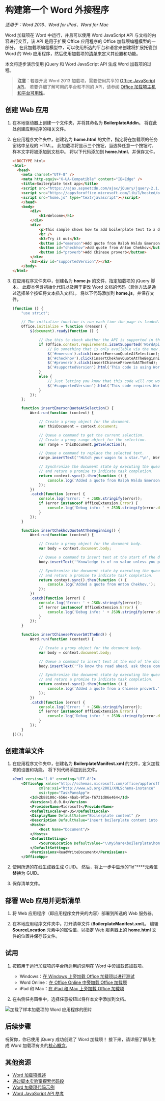 # <a name="build-your-first-word-add-in"></a>构建第一个 Word 外接程序

_适用于：Word 2016、Word for iPad、Word for Mac_

Word 加载项在 Word 中运行，并且可以使用 Word JavaScript API 与文档的内容进行交互，该 API 是用于扩展 Office 应用程序的 Office 加载项编程模型的一部分。 在此加载项编程模型中，可以使用所选的平台和语言来创建将扩展托管到 Word 的 Web 应用程序，然后使用加载项的[清单](../../docs/overview/add-in-manifests.md)来定义其设置和功能。

本文将逐步演示使用 jQuery 和 Word JavaScript API 生成 Word 加载项的过程。 

> **注意**：若要开发 Word 2013 加载项，需要使用共享的 [Office JavaScript API]( https://dev.office.com/docs/add-ins/word/word-add-ins-programming-overview#javascript-apis-for-word)。 若要详细了解可用的平台和不同的 API，请参阅 [Office 加载项主机和平台可用性](https://dev.office.com/add-in-availability)。 

## <a name="create-the-web-app"></a>创建 Web 应用 

1. 在本地驱动器上创建一个文件夹，并将其命名为 **BoilerplateAddin**。 将在此处创建应用程序的相关文件。

2. 在应用程序文件夹中，创建名为 **home.html** 的文件，指定将在加载项的任务窗格中呈现的 HTML。 此加载项将显示三个按钮，当选择任意一个按钮时，样本文字将被添加到文档中。 将以下代码添加到 **home.html**，并保存文件。

    ```html
    <!DOCTYPE html>
    <html>
      <head>
        <meta charset="UTF-8" />
        <meta http-equiv="X-UA-Compatible" content="IE=Edge" />
        <title>Boilerplate text app</title>
        <script src="https://ajax.aspnetcdn.com/ajax/jQuery/jquery-2.1.4.min.js"></script>
        <script src="https://appsforoffice.microsoft.com/lib/1/hosted/office.js" type="text/javascript"></script>
        <script src="home.js" type="text/javascript"></script>
        </head>
        <body>
            <div>
                <h1>Welcome</h1>
            </div>
            <div>
                <p>This sample shows how to add boilerplate text to a document by using the Word JavaScript API.</p>
                <br />
                <h3>Try it out</h3>
                <button id="emerson">Add quote from Ralph Waldo Emerson</button>
                <button id="checkhov">Add quote from Anton Chekhov</button>
                <button id="proverb">Add Chinese proverb</button>
            </div>
            <h3><div id="supportedVersion"/></h3>
        </body>
    </html>
    ```

3. 在应用程序文件夹中，创建名为 **home.js** 的文件，指定加载项的 jQuery 脚本。 此脚本包含初始化代码以及用于更改 Word 文档的代码（具体方法是通过选择某个按钮将文本插入文档）。 将以下代码添加到 **home.js**，并保存文件。

    ```javascript
    (function () {
        "use strict";

        // The initialize function is run each time the page is loaded.
        Office.initialize = function (reason) {
            $(document).ready(function () {

                // Use this to check whether the API is supported in the Word client.
                if (Office.context.requirements.isSetSupported('WordApi', 1.1)) {
                    // Do something that is only available via the new APIs
                    $('#emerson').click(insertEmersonQuoteAtSelection);
                    $('#checkhov').click(insertChekhovQuoteAtTheBeginning);
                    $('#proverb').click(insertChineseProverbAtTheEnd);
                    $('#supportedVersion').html('This code is using Word 2016 or greater.');
                }
                else {
                    // Just letting you know that this code will not work with your version of Word.
                    $('#supportedVersion').html('This code requires Word 2016 or greater.');
                }
            });
        };

        function insertEmersonQuoteAtSelection() {
            Word.run(function (context) {

                // Create a proxy object for the document.
                var thisDocument = context.document;

                // Queue a command to get the current selection.
                // Create a proxy range object for the selection.
                var range = thisDocument.getSelection();

                // Queue a command to replace the selected text.
                range.insertText('"Hitch your wagon to a star."\n', Word.InsertLocation.replace);

                // Synchronize the document state by executing the queued commands,
                // and return a promise to indicate task completion.
                return context.sync().then(function () {
                    console.log('Added a quote from Ralph Waldo Emerson.');
                });
            })
            .catch(function (error) {
                console.log('Error: ' + JSON.stringify(error));
                if (error instanceof OfficeExtension.Error) {
                    console.log('Debug info: ' + JSON.stringify(error.debugInfo));
                }
            });
        }

        function insertChekhovQuoteAtTheBeginning() {
            Word.run(function (context) {

                // Create a proxy object for the document body.
                var body = context.document.body;

                // Queue a command to insert text at the start of the document body.
                body.insertText('"Knowledge is of no value unless you put it into practice."\n', Word.InsertLocation.start);

                // Synchronize the document state by executing the queued commands,
                // and return a promise to indicate task completion.
                return context.sync().then(function () {
                    console.log('Added a quote from Anton Chekhov.');
                });
            })
            .catch(function (error) {
                console.log('Error: ' + JSON.stringify(error));
                if (error instanceof OfficeExtension.Error) {
                    console.log('Debug info: ' + JSON.stringify(error.debugInfo));
                }
            });
        }

        function insertChineseProverbAtTheEnd() {
            Word.run(function (context) {

                // Create a proxy object for the document body.
                var body = context.document.body;

                // Queue a command to insert text at the end of the document body.
                body.insertText('"To know the road ahead, ask those coming back."\n', Word.InsertLocation.end);

                // Synchronize the document state by executing the queued commands,
                // and return a promise to indicate task completion.
                return context.sync().then(function () {
                    console.log('Added a quote from a Chinese proverb.');
                });
            })
            .catch(function (error) {
                console.log('Error: ' + JSON.stringify(error));
                if (error instanceof OfficeExtension.Error) {
                    console.log('Debug info: ' + JSON.stringify(error.debugInfo));
                }
            });
        }
    })();
    ```

## <a name="create-the-manifest-file"></a>创建清单文件

1. 在应用程序文件夹中，创建名为 **BoilerplateManifest.xml** 的文件，定义加载项的设置和功能。 将下列代码添加到此文件。 

    ```xml
    <?xml version="1.0" encoding="UTF-8"?>
        <OfficeApp xmlns="http://schemas.microsoft.com/office/appforoffice/1.1"
                xmlns:xsi="http://www.w3.org/2001/XMLSchema-instance"
                xsi:type="TaskPaneApp">
            <Id>2b88100c-656e-4bab-9f1e-f6731d86e464</Id>
            <Version>1.0.0.0</Version>
            <ProviderName>Microsoft</ProviderName>
            <DefaultLocale>en-US</DefaultLocale>
            <DisplayName DefaultValue="Boilerplate content" />
            <Description DefaultValue="Insert boilerplate content into a Word document." />
            <Hosts>
                <Host Name="Document"/>
            </Hosts>
            <DefaultSettings>
                <SourceLocation DefaultValue="\\MyShare\boilerplate\home.html" />
            </DefaultSettings>
            <Permissions>ReadWriteDocument</Permissions>
        </OfficeApp>
    ```

2. 使用所选的在线生成器生成 GUID。 然后，将上一步中显示的“Id”****元素值替换为 GUID。

3. 保存清单文件。

## <a name="deploy-the-web-app-and-update-the-manifest"></a>部署 Web 应用并更新清单

1. 将 Web 应用程序（即应用程序文件夹的内容）部署到所选的 Web 服务器。

2. 在本地应用程序文件夹中，打开清单文件 (**BoilerplateManifest.xml**)。 编辑 **SourceLocation** 元素中的属性值，以指定 Web 服务器上的 **home.html** 文件的位置并保存该文件。

## <a name="try-it-out"></a>试用

1. 按照用于运行加载项的平台所适用的说明在 Word 中旁加载该加载项。

    - Windows：[在 Windows 上旁加载 Office 加载项以进行测试](../testing/create-a-network-shared-folder-catalog-for-task-pane-and-content-add-ins.md)
    - Word Online：[在 Office Online 中旁加载 Office 加载项](../testing/sideload-office-add-ins-for-testing.md#sideload-an-office-add-in-on-office-online)
    - iPad 和 Mac：[在 iPad 和 Mac 上旁加载 Office 加载项](../testing/sideload-an-office-add-in-on-ipad-and-mac.md)

2. 在右侧任务窗格中，选择任意按钮以将样本文字添加到文档。

![加载了样本加载项的 Word 应用程序的图片](../images/boilerplateAddin.png)

## <a name="next-steps"></a>后续步骤

祝贺你，你已使用 jQuery 成功创建了 Word 加载项！ 接下来，请详细了解与生成 Word 加载项有关的[核心概念](word-add-ins-programming-overview.md)。

## <a name="additional-resources"></a>其他资源

* [Word 加载项概述](word-add-ins-programming-overview.md)
* [通过脚本实验室探索代码段](https://store.office.com/en-001/app.aspx?assetid=WA104380862&ui=en-US&rs=en-001&ad=US&appredirect=false)
* [Word 加载项代码示例](http://dev.office.com/code-samples#?filters=word,office%20add-ins)
* [Word JavaScript API 参考](../../reference/word/word-add-ins-reference-overview.md)